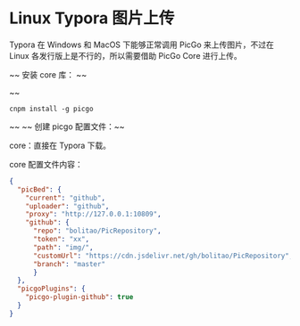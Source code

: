 # Linux Typora 图片上传

Typora 在 Windows 和 MacOS 下能够正常调用 PicGo 来上传图片，不过在 Linux 各发行版上是不行的，所以需要借助 PicGo Core 进行上传。

~~ 安装 core 库： ~~

~~
``` shell
cnpm install -g picgo
```
~~
~~ 创建 picgo 配置文件：~~

core：直接在 Typora 下载。

core 配置文件内容：

``` json
{
  "picBed": {
    "current": "github",
    "uploader": "github",
    "proxy": "http://127.0.0.1:10809",
    "github": {
      "repo": "bolitao/PicRepository",
      "token": "xx",
      "path": "img/",
      "customUrl": "https://cdn.jsdelivr.net/gh/bolitao/PicRepository",
      "branch": "master"
      }
  },
  "picgoPlugins": {
    "picgo-plugin-github": true
  }
}
```

